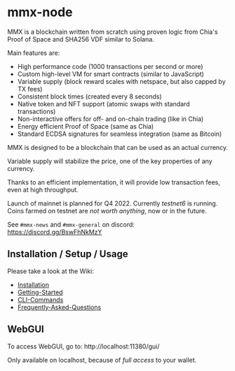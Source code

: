 # mmx-node

MMX is a blockchain written from scratch using proven logic from Chia's Proof of Space and SHA256 VDF similar to Solana.

Main features are:
- High performance code (1000 transactions per second or more)
- Custom high-level VM for smart contracts (similar to JavaScript)
- Variable supply (block reward scales with netspace, but also capped by TX fees)
- Consistent block times (created every 8 seconds)
- Native token and NFT support (atomic swaps with standard transactions)
- Non-interactive offers for off- and on-chain trading (like in Chia)
- Energy efficient Proof of Space (same as Chia)
- Standard ECDSA signatures for seamless integration (same as Bitcoin)

MMX is designed to be a blockchain that can be used as an actual currency.

Variable supply will stabilize the price, one of the key properties of any currency.

Thanks to an efficient implementation, it will provide low transaction fees, even at high throughput.

Launch of mainnet is planned for Q4 2022. Currently _testnet6_ is running. Coins farmed on testnet are _not worth anything_, now or in the future.

See `#mmx-news` and `#mmx-general` on discord: https://discord.gg/BswFhNkMzY

## Installation / Setup / Usage

Please take a look at the Wiki:

- [Installation](https://github.com/madMAx43v3r/mmx-node/wiki/Installation)
- [Getting-Started](https://github.com/madMAx43v3r/mmx-node/wiki/Getting-Started)
- [CLI-Commands](https://github.com/madMAx43v3r/mmx-node/wiki/CLI-Commands)
- [Frequently-Asked-Questions](https://github.com/madMAx43v3r/mmx-node/wiki/Frequently-Asked-Questions)

## WebGUI

To access WebGUI, go to: http://localhost:11380/gui/

Only available on localhost, because of _full access_ to your wallet.
